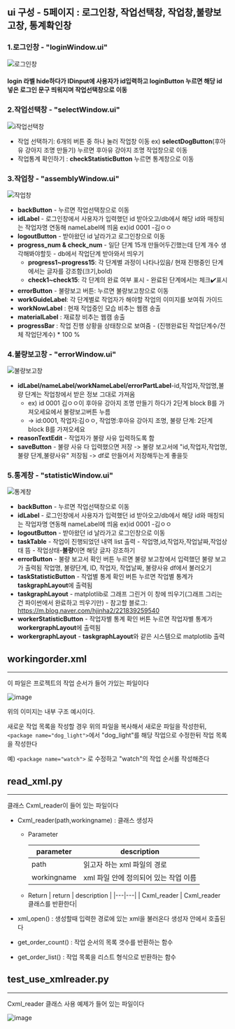 ## ui 구성 - 5페이지 : 로그인창, 작업선택창, 작업창,불량보고창, 통계확인창 
### 1.로그인창 - "loginWindow.ui"
![로그인창](https://github.com/seungyeonSeok/iot-/assets/162243509/7ada3947-a596-441b-84c6-54246d0c1759)
#### login 라벨 hide하다가 IDinput에 사용자가 id입력하고 loginButton 누르면 해당 id 넣은 로그인 문구 띄워지며 작업선택창으로 이동 

### 2.작업선택창 - "selectWindow.ui"
![i작업선택창](https://github.com/seungyeonSeok/iot-/assets/162243509/acdadaef-db50-4ed8-b4ec-7c64a6310e7a)
* 작업 선택하기: 6개의 버튼 중 하나 눌러 작업창 이동 ex) **selectDogButton**(후아유 강아지 조명 만들기) 누르면 후아유 강아지 조명 작업창으로 이동 
* 작업통계 확인하기 : **checkStatisticButton** 누르면 통계창으로 이동 
### 3.작업창 - "assemblyWindow.ui"
![작업창](https://github.com/seungyeonSeok/iot-/assets/162243509/1644e188-d478-4801-907a-a5bd5ed9e1fc)
* **backButton** - 누르면 작업선택창으로 이동
* **idLabel** - 로그인창에서 사용자가 입력했던 id 받아오고/db에서 해당 id와 매칭되는 작업자명 연동해 nameLabel에 띄움 ex)id 0001 -김ㅇㅇ
* **logoutButton** - 받아왔던 id 날라가고 로그인창으로 이동
* **progress_num & check_num** -  일단 단계 15개 만들어두긴했는데 단계 개수 생각해봐야할듯 - db에서 작업단계 받아와서 띄우기 
  * **progress1~progress15**: 각 단계별 과정이 나타나있음/ 현재 진행중인 단계에서는 글자를 강조함(크기,bold)
  * **check1~check15**: 각 단계의 완료 여부 표시 - 완료된 단계에서는 체크✔️표시
* **errorButton** - 불량보고 버튼: 누르면 불량보고창으로 이동 
* **workGuideLabel**: 각 단계별로 작업자가 해야할 작업의 이미지를 보여줘 가이드  
* **workNowLabel** : 현재 작업중인 모습 비추는 웹캠 송출  
* **materialLabel** : 재료창 비추는 웹캠 송출  
* **progressBar** : 작업 진행 상황을 상태창으로 보여줌 - (진행완료된 작업단계수/전체 작업단계수) * 100 %
  
### 4.불량보고창 - "errorWindow.ui"
![불량보고창](https://github.com/seungyeonSeok/iot-/assets/162243509/98fd7392-a71a-47e0-8d7d-45f2b0ae3b6e)
* **idLabel/nameLabel/workNameLabel/errorPartLabel**-id,작업자,작업명,불량 단계는 작업창에서 받은 정보 그대로 가져옴
  * ex) id 0001 김ㅇㅇ이 후아유 강아지 조명 만들기 하다가 2단계 block B를 가져오세요에서 불량보고버튼 누름
  * -> id:0001, 작업자:김ㅇㅇ, 작업명:후아유 강아지 조명, 불량 단계: 2단계 block B를 가져오세요
* **reasonTextEdit** - 작업자가 불량 사유 입력하도록 함
* **saveButton** - 불량 사유 다 입력했으면 저장 -> 불량 보고서에 "id,작업자,작업명,불량 단계,불량사유" 저장됨 -> df로 만들어서 저장해두는게 좋을듯  

### 5.통계창 - "statisticWindow.ui"
![통계창](https://github.com/seungyeonSeok/iot-/assets/162243509/ddb1e2cc-7cb7-4ede-ad63-489ae76a2818)
* **backButton** - 누르면 작업선택창으로 이동
* **idLabel** - 로그인창에서 사용자가 입력했던 id 받아오고/db에서 해당 id와 매칭되는 작업자명 연동해 nameLabel에 띄움 ex)id 0001 -김ㅇㅇ
* **logoutButton** - 받아왔던 id 날라가고 로그인창으로 이동
* **taskTable** - 작업이 진행되었던 내역 list 출력 - 작업명,id,작업자,작업날짜,작업상태 뜸 - 작업상태-**불량**이면 해당 글자 강조하기
* **errorButton** - 불량 보고서 확인 버튼 누르면 불량 보고창에서 입력했던 불량 보고가 출력됨 작업명, 불량단계, ID, 작업자, 작업날짜, 불량사유 df에서 불러오기
* **taskStatisticButton** - 작업별 통계 확인 버튼 누르면 작업별 통계가 **taskgraphLayout**에 출력됨 
* **taskgraphLayout** - matplotlib로 그래프 그린거 이 창에 띄우기(그래프 그리는 건 파이썬에서 완료하고 띄우기만) - 참고할 블로그:  https://m.blog.naver.com/hjinha2/221839259540
* **workerStatisticButton** - 작업자별 통계 확인 버튼 누르면 작업자별 통계가 **workergraphLayout**에 출력됨
* **workergraphLayout** - **taskgraphLayout**와 같은 시스템으로 matplotlib 출력 
 



## workingorder.xml
---
  이 파일은 프로젝트의 작업 순서가 들어 가있는 파일이다
  
  ![image](https://github.com/dyjung-dev/Amr_eda_basic/assets/137265648/47c41332-3af7-4e55-b132-708a40b475c9)
  
  위의 이미지는 내부 구조 예시이다.
  
  새로운 작업 목록을 작성할 경우 위의 파일을 복사해서 새로운 파일을 작성한뒤,    
  ```<package name="dog_light">```에서 "dog_light"를 해당 작업으로 수정한뒤 작업 목록을 작성한다   
  
  예) ```<package name="watch">``` 로 수정하고 "watch"의 작업 순서롤 작성해준다    

## read_xml.py
---
  클래스 Cxml_reader이 들어 있는 파일이다 

  * Cxml_reader(path,workingname) : 클래스 생성자
       
    * Parameter
        
      | parameter | description |
      |---|---|
      |path|읽고자 하는 xml 파일의 경로|
      |workingname|xml 파일 안에 정의되어 있는 작업 이름|

    * Return
      | return | description |
      |---|---|
      | Cxml_reader | Cxml_reader 클래스를 반환한다|
      
  * xml_open() : 생성할때 입력한 경로에 있는 xml을 불러온다
                 생성자 안에서 호출된다
    
  * get_order_count() : 작업 순서의 목록 갯수를 반환하는 함수

   * get_order_list() : 작업 목록을 리스트 형식으로 반환하는 함수
     
## test_use_xmlreader.py
---
Cxml_reader 클래스 사용 예제가 들어 있는 파일이다

![image](https://github.com/dyjung-dev/Amr_eda_basic/assets/137265648/2379e795-cb86-43d1-ab0f-66b78021c91a)
